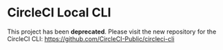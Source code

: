# CircleCI Local CLI

This project has been **deprecated**. Please visit the new repository for the CircleCI CLI: <https://github.com/CircleCI-Public/circleci-cli>
